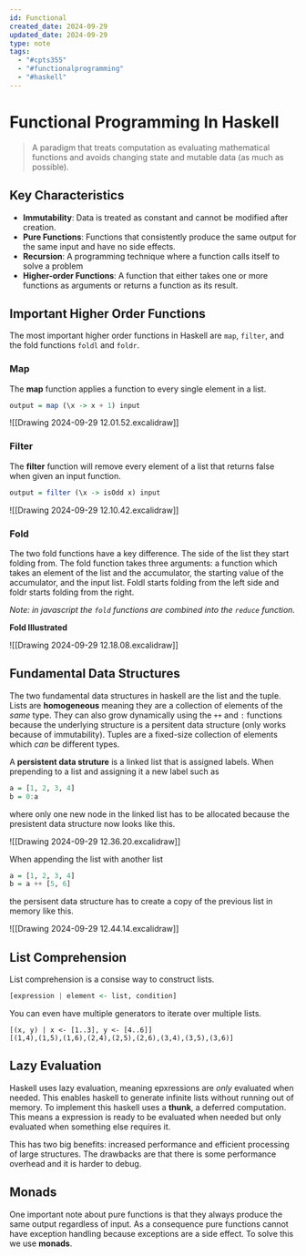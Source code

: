 ```yaml
---
id: Functional
created_date: 2024-09-29
updated_date: 2024-09-29
type: note
tags:
  - "#cpts355"
  - "#functionalprogramming"
  - "#haskell"
---
```


# Functional Programming In Haskell

> A paradigm that treats computation as evaluating mathematical functions and avoids changing state and mutable data (as much as possible).

## Key Characteristics

- **Immutability**: Data is treated as constant and cannot be modified after creation.
- **Pure Functions**: Functions that consistently produce the same output for the same input and have no side effects.
- **Recursion**: A programming technique where a function calls itself to solve a problem
- **Higher-order Functions**: A function that either takes one or more functions as arguments or returns a function as its result.

## Important Higher Order Functions

The most important higher order functions in Haskell are `map`, `filter`, and the fold functions `foldl` and `foldr`.

### Map

The **map** function applies a function to every single element in a list.

```haskell
output = map (\x -> x + 1) input
```

![[Drawing 2024-09-29 12.01.52.excalidraw]]

### Filter

The **filter** function will remove every element of a list that returns false when given an input function.

```haskell
output = filter (\x -> isOdd x) input
```

![[Drawing 2024-09-29 12.10.42.excalidraw]]

### Fold

The two fold functions have a key difference. The side of the list they start folding from. The fold function takes three arguments: a function which takes an element of the list and the accumulator, the starting value of the accumulator, and the input list. Foldl starts folding from the left side and foldr starts folding from the right.

*Note: in javascript the `fold` functions are combined into the `reduce` function.*

**Fold Illustrated**

![[Drawing 2024-09-29 12.18.08.excalidraw]]

## Fundamental Data Structures

The two fundamental data structures in haskell are the list and the tuple. Lists are **homogeneous** meaning they are a collection of elements of the *same* type. They can also grow dynamically using the `++` and `:` functions because the underlying structure is a persitent data structure (only works because of immutability). Tuples are a fixed-size collection of elements which *can* be different types.

A **persistent data struture** is a linked list that is assigned labels. When prepending to a list and assigning it a new label such as

```haskell
a = [1, 2, 3, 4]
b = 0:a
```

where only one new node in the linked list has to be allocated because the presistent data structure now looks like this.

![[Drawing 2024-09-29 12.36.20.excalidraw]]

When appending the list with another list

```haskell
a = [1, 2, 3, 4]
b = a ++ [5, 6]
```

the persisent data structure has to create a copy of the previous list in memory like this.

![[Drawing 2024-09-29 12.44.14.excalidraw]]

## List Comprehension

List comprehension is a consise way to construct lists.

```haskell
[expression | element <- list, condition]
```

You can even have multiple generators to iterate over multiple lists.

```ghci
[(x, y) | x <- [1..3], y <- [4..6]]
[(1,4),(1,5),(1,6),(2,4),(2,5),(2,6),(3,4),(3,5),(3,6)]
```

## Lazy Evaluation

Haskell uses lazy evaluation, meaning epxressions are *only* evaluated when needed. This enables haskell to generate infinite lists without running out of memory. To implement this haskell uses a **thunk**, a deferred computation. This means a expression is ready to be evaluated when needed but only evaluated when something else requires it. 

This has two big benefits: increased performance and efficient processing of large structures. The drawbacks are that there is some performance overhead and it is harder to debug.

## Monads

One important note about pure functions is that they always produce the same output regardless of input. As a consequence pure functions cannot have exception handling because exceptions are a side effect. To solve this we use **monads**.